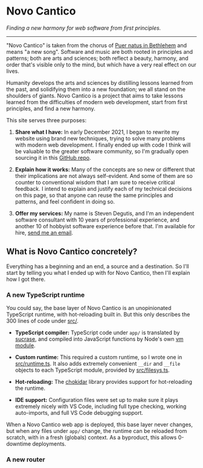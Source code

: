 

# Novo Cantico

*Finding a new harmony for web software from first principles.*

---

"Novo Cantico" is taken from the chorus of [Puer natus in Bethlehem](https://www.youtube.com/watch?v=A1k5YTmxIVc&t=2573s) and means "a new song". Software and music are both rooted in principles and patterns; both are arts and sciences; both reflect a beauty, harmony, and order that's visible only to the mind, but which have a very real effect on our lives.

Humanity develops the arts and sciences by distilling lessons learned from the past, and solidifying them into a new foundation; we all stand on the shoulders of giants. Novo Cantico is a project that aims to take lessons learned from the difficulties of modern web development, start from first principles, and find a new harmony.


This site serves three purposes:

1. **Share what I have:** In early December 2021, I began to rewrite my website using brand new techniques, trying to solve many problems with modern web development. I finally ended up with code I think will be valuable to the greater software community, so I'm gradually open sourcing it in this [GitHub repo](https://github.com/sdegutis/Novo-Cantico).

2. **Explain how it works:** Many of the concepts are so new or different that their implications are not always self-evident. And some of them are so counter to conventional wisdom that I am sure to receive critical feedback. I intend to explain and justify each of my technical decisions on this page, so that anyone can reuse the same principles and patterns, and feel confident in doing so.

3. **Offer my services:** My name is Steven Degutis, and I'm an independent software consultant with 10 years of professional experience, and another 10 of hobbyist software experience before that. I'm available for hire, [send me an email](mailto:sbdegutis+novocantico@gmail.com).

## What is Novo Cantico concretely?

Everything has a beginning and an end, a source and a destination. So I'll start by telling you what I ended up with for Novo Cantico, then I'll explain how I got there.

### A new TypeScript runtime

You could say, the base layer of Novo Cantico is an unopinionated TypeScript runtime, with hot-reloading built in. But this only describes the 300 lines of code under [src/](https://github.com/sdegutis/Novo-Cantico/tree/main/src).

* **TypeScript compiler:** TypeScript code under `app/` is translated by [sucrase](https://sucrase.io/), and compiled into JavaScript functions by Node's own [vm module](https://nodejs.org/api/vm.html).

* **Custom runtime:** This required a custom runtime, so I wrote one in [src/runtime.ts](https://github.com/sdegutis/Novo-Cantico/blob/main/src/runtime.ts). It also adds extremely convenient `__dir` and `__file` objects to each TypeScript module, provided by [src/filesys.ts](https://github.com/sdegutis/Novo-Cantico/blob/main/src/filesys.ts).

* **Hot-reloading:** The [chokidar](https://www.npmjs.com/package/chokidar) library provides support for hot-reloading the runtime.

* **IDE support:** Configuration files were set up to make sure it plays extremely nicely with VS Code, including full type checking, working auto-imports, and full VS Code debugging support.

When a Novo Cantico web app is deployed, this base layer never changes, but when any files under `app/` change, the runtime can be reloaded from scratch, with in a fresh (globals) context. As a byproduct, this allows 0-downtime deployments.

### A new router


